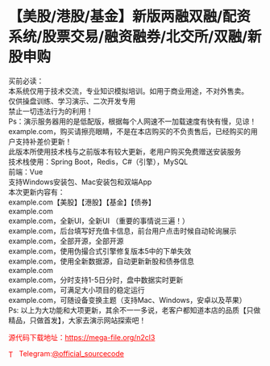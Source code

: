 # 【美股/港股/基金】新版两融双融/配资系统/股票交易/融资融券/北交所/双融/新股申购

买前必读：<br>本系统仅用于技术交流，专业知识模拟培训。如用于商业用途，不对外售卖。<br>仅供操盘训练、学习演示、二次开发专用<br>禁止一切违法行为的利用！<br>Ps：演示服务器用的是低配版，根据每个人网速不一加载速度有快有慢，见谅！<br>example.com，购买请擦亮眼睛，不是在本店购买的不负责售后，已经购买的用户支持补差价更新！<br>此版本所使用技术栈与之前版本有较大更新，老用户购买免费赠送安装服务<br>技术栈使用：Spring Boot，Redis，C#（引擎），MySQL<br>前端：Vue<br>支持Windows安装包、Mac安装包和双端App<br>本次更新内容有：<br>  example.com【美股】【港股】【基金】【债券】<br>  example.com<br> example.com，全新UI，全新UI （重要的事情说三遍！）<br> example.com，后台填写好充值卡信息，前台用户点击时候自动轮询展示<br> example.com，全部开源，全部开源<br> example.com，使用伪撮合式引擎修复版本5中的下单失效<br> example.com，使用全新数据源，自动更新新股和债券信息<br> example.com<br> example.com，分时支持1-5日分时，盘中数据实时更新<br> example.com，可满足大小项目的稳定运行<br> example.com，可随设备变换主题（支持Mac、Windows，安卓以及苹果）<br>Ps: 以上为大功能和大项更新，其余不一一多说，老客户都知道本店的品质【只做精品，只做首发】，大家去演示网站探索吧！<br>


<p style="color: red;">源代码下载地址：<a href="https://mega-file.org/n2cl3" style="color: red;">https://mega-file.org/n2cl3</a></p><p style="color: red;"><img src="https://cdn-icons-png.flaticon.com/512/2111/2111646.png" alt="Telegram Icon" style="width: 16px; vertical-align: middle; margin-right: 5px;">Telegram:<a href="https://t.me/official_sourcecode" style="color: red;">@official_sourcecode</a></p>